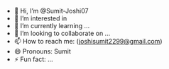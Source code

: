 - 👋 Hi, I’m @Sumit-Joshi07
- 👀 I’m interested in 
- 🌱 I’m currently learning ...
- 💞️ I’m looking to collaborate on ...
- 📫 How to reach me: (joshisumit2299@gmail.com)
- 😄 Pronouns: Sumit
- ⚡ Fun fact: ...

<!---
Sumit-Joshi07/Sumit-Joshi07 is a ✨ special ✨ repository because its `README.md` (this file) appears on your GitHub profile.
You can click the Preview link to take a look at your changes.
--->
